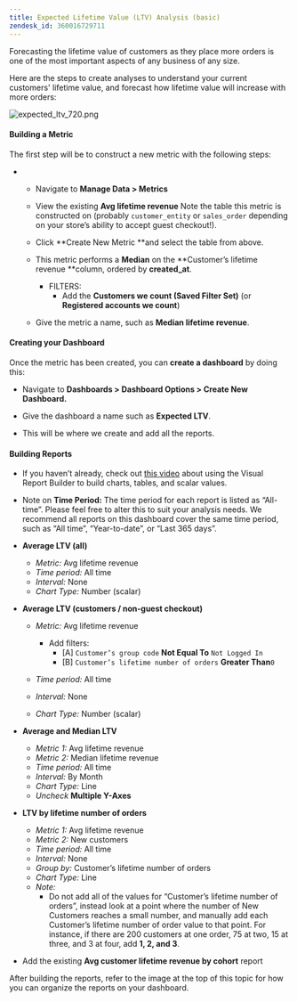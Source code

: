 ```yaml
---
title: Expected Lifetime Value (LTV) Analysis (basic)
zendesk_id: 360016729711
---
```


Forecasting the lifetime value of customers as they place more orders is one of the most important aspects of any business of any size.

Here are the steps to create analyses to understand your current customers\' lifetime value, and forecast how lifetime value will increase with more orders:

![expected\_ltv\_720.png](../assets/expected_ltv_720.png)

#### Building a Metric

The first step will be to construct a new metric with the following steps:
* * Navigate to **Manage Data &gt; Metrics**
  * View the existing **Avg lifetime revenue** Note the table this metric is constructed on (probably `customer_entity` or `sales_order` depending on your store’s ability to accept guest checkout!).
  * Click **Create New Metric **and select the table from above.
  * This metric performs a **Median** on the **Customer’s lifetime revenue **column, ordered by **created_at**.
    * FILTERS:
      * Add the **Customers we count (Saved Filter Set)** (or **Registered accounts we count**)

  * Give the metric a name, such as **Median lifetime revenue**.

#### Creating your Dashboard

Once the metric has been created, you can **create a dashboard** by doing this:
* Navigate to **Dashboards &gt; Dashboard Options &gt; Create New Dashboard.**
* Give the dashboard a name such as **Expected LTV**.

* This will be where we create and add all the reports.

#### Building Reports

* If you haven’t already, check out [this video](https://fast.wistia.net/embed/iframe/24zz7wmjrt) about using the Visual Report Builder to build charts, tables, and scalar values.
* Note on **Time Period:** The time period for each report is listed as “All-time”. Please feel free to alter this to suit your analysis needs. We recommend all reports on this dashboard cover the same time period, such as “All time”, “Year-to-date”, or “Last 365 days”.

* **Average LTV (all)**
  * <em>Metric:</em> Avg lifetime revenue
  * <em>Time period:</em> All time
  * <em>Interval:</em> None
  * *Chart Type:* Number (scalar)

* **Average LTV (customers / non-guest checkout)**
  * <em>Metric:</em> Avg lifetime revenue
    * Add filters:
      * [A] `Customer’s group code` **Not Equal To** `Not Logged In`
      * [B] `Customer’s lifetime number of orders` **Greater Than**`0`

  * <em>Time period: </em>All time
  * <em>Interval: </em>None
  * <em>Chart Type: </em>Number (scalar)

* **Average and Median LTV**
  * <em>Metric 1: </em>Avg lifetime revenue
  * <em>Metric 2: </em>Median lifetime revenue
  * <em>Time period: </em>All time
  * <em>Interval: </em>By Month
  * <em>Chart Type: </em>Line
  * <em>Uncheck </em>**Multiple Y-Axes**

* **LTV by lifetime number of orders**
  * <em>Metric 1: </em>Avg lifetime revenue
  * <em>Metric 2: </em>New customers
  * <em>Time period: </em>All time
  * <em>Interval: </em>None
  * <em>Group by: </em>Customer’s lifetime number of orders
  * <em>Chart Type: </em>Line
  * <em>Note: </em>
    * Do not add all of the values for “Customer’s lifetime number of orders”, instead look at a point where the number of New Customers reaches a small number, and manually add each Customer’s lifetime number of order value to that point. For instance, if there are 200 customers at one order, 75 at two, 15 at three, and 3 at four, add **1, 2, and 3**.

* Add the existing **Avg customer lifetime revenue by cohort** report

After building the reports, refer to the image at the top of this topic for how you can organize the reports on your dashboard.
